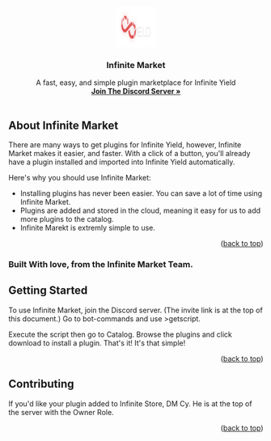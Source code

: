 <div id="top"></div>
<!--
*** Thanks for checking out the Best-README-Template. If you have a suggestion
*** that would make this better, please fork the repo and create a pull request
*** or simply open an issue with the tag "enhancement".
*** Don't forget to give the project a star!
*** Thanks again! Now go create something AMAZING! :D
-->



<!-- PROJECT SHIELDS -->
<!--
*** I'm using markdown "reference style" links for readability.
*** Reference links are enclosed in brackets [ ] instead of parentheses ( ).
*** See the bottom of this document for the declaration of the reference variables
*** for contributors-url, forks-url, etc. This is an optional, concise syntax you may use.
*** https://www.markdownguide.org/basic-syntax/#reference-style-links
-->



<!-- PROJECT LOGO -->
<br />
<div align="center">
  <a href="https://github.com/CyOfficial/InfiniteMarketClient/main/">
    <img src="images/logol.png" alt="Logo" width="80" height="80">
  </a>

  <h3 align="center">Infinite Market</h3>

  <p align="center">
    A fast, easy, and simple plugin marketplace for Infinite Yield
    <br />
    <a href="https://www.discord.gg/AnrgW2Pmq8"><strong>Join The Discord Server »</strong></a>
    <br />
    <br />
  </p>
</div>



<!-- ABOUT THE PROJECT -->
## About Infinite Market

There are many ways to get plugins for Infinite Yield, however, Infinite Market makes it easier, and faster. With a click of a button, you'll already have a plugin installed and imported into Infinite Yield automatically.

Here's why you should use Infinite Market:
* Installing plugins has never been easier. You can save a lot of time using Infinite Market.
* Plugins are added and stored in the cloud, meaning it easy for us to add more plugins to the catalog.
* Infinite Marekt is extremly simple to use.

<p align="right">(<a href="#top">back to top</a>)</p>



### Built With love, from the Infinite Market Team.



<!-- GETTING STARTED -->
## Getting Started

To use Infinite Market, join the Discord server. (The invite link is at the top of this document.) Go to bot-commands and use >getscript.

Execute the script then go to Catalog. Browse the plugins and click download to install a plugin. That's it! It's that simple!

<p align="right">(<a href="#top">back to top</a>)</p>



<!-- CONTRIBUTING -->
## Contributing

If you'd like your plugin added to Infinite Store, DM Cy. He is at the top of the server with the Owner Role.

<p align="right">(<a href="#top">back to top</a>)</p>
